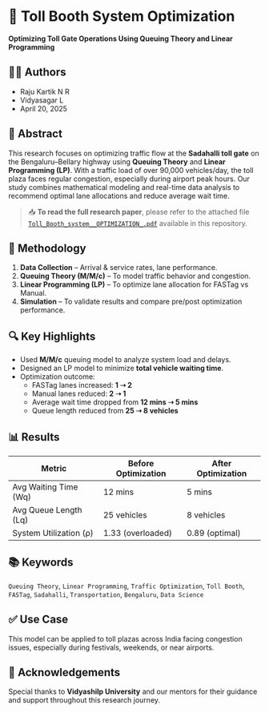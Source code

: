 # 🚦 Toll Booth System Optimization

**Optimizing Toll Gate Operations Using Queuing Theory and Linear Programming**

## 👨‍🎓 Authors
- Raju Kartik N R  
- Vidyasagar L  
- April 20, 2025  

## 📌 Abstract
This research focuses on optimizing traffic flow at the **Sadahalli toll gate** on the Bengaluru–Bellary highway using **Queuing Theory** and **Linear Programming (LP)**. With a traffic load of over 90,000 vehicles/day, the toll plaza faces regular congestion, especially during airport peak hours. Our study combines mathematical modeling and real-time data analysis to recommend optimal lane allocations and reduce average wait time.

> 📥 **To read the full research paper**, please refer to the attached file [`Toll_Booth_system__OPTIMIZATION_.pdf`]([./Toll_Booth_system__OPTIMIZATION_.pdf](https://github.com/RAJU-2005/Toll-Both-Optimization-/blob/main/Toll_Booth_system__OPTIMIZATION_%20(1).pdf)) available in this repository.

## 🧠 Methodology
1. **Data Collection** – Arrival & service rates, lane performance.
2. **Queuing Theory (M/M/c)** – To model traffic behavior and congestion.
3. **Linear Programming (LP)** – To optimize lane allocation for FASTag vs Manual.
4. **Simulation** – To validate results and compare pre/post optimization performance.

## 🔍 Key Highlights
- Used **M/M/c** queuing model to analyze system load and delays.
- Designed an LP model to minimize **total vehicle waiting time**.
- Optimization outcome:  
  - FASTag lanes increased: **1 ➝ 2**  
  - Manual lanes reduced: **2 ➝ 1**  
  - Average wait time dropped from **12 mins ➝ 5 mins**  
  - Queue length reduced from **25 ➝ 8 vehicles**

## 📊 Results
| Metric                 | Before Optimization | After Optimization |
|------------------------|---------------------|--------------------|
| Avg Waiting Time (Wq)  | 12 mins             | 5 mins             |
| Avg Queue Length (Lq)  | 25 vehicles         | 8 vehicles         |
| System Utilization (ρ) | 1.33 (overloaded)   | 0.89 (optimal)     |

## 📚 Keywords
`Queuing Theory`, `Linear Programming`, `Traffic Optimization`, `Toll Booth`, `FASTag`, `Sadahalli`, `Transportation`, `Bengaluru`, `Data Science`

## ✅ Use Case
This model can be applied to toll plazas across India facing congestion issues, especially during festivals, weekends, or near airports.

## 🙌 Acknowledgements
Special thanks to **Vidyashilp University** and our mentors for their guidance and support throughout this research journey.
